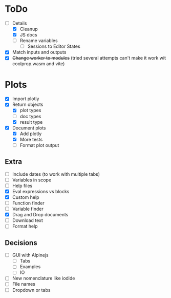 
ToDo
====
- [ ] Details
  - [x] Cleanup
  - [x] JS docs
  - [ ] Rename variables
    - [ ] Sessions to Editor States
- [x] Match inputs and outputs
- [x] ~~Change worker to modules~~ (tried several attempts can't make it work wit coolprop.wasm and vite)

# Plots
- [x] Import plotly
- [x] Return objects
  - [x] plot types
  - [ ] doc types
  - [x] result type
- [x] Document plots
  - [x] Add plotly
  - [x] More tests
  - [ ] Format plot output
  
## Extra 
- [ ] Include dates (to work with multiple tabs) 
- [ ] Variables in scope
- [ ] Help files
- [x] Eval expressions vs blocks
- [x] Custom help
- [ ] Function finder
- [ ] Variable finder
- [x] Drag and Drop documents
- [ ] Download text
- [ ] Format help

## Decisions
- [ ] GUI with Alpinejs
  - [ ] Tabs
  - [ ] Examples
  - [ ] IO
- [ ] New nomenclature like iodide
- [ ] File names
- [ ] Dropdown or tabs